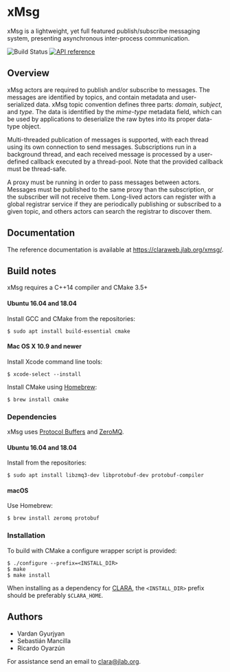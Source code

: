 # xMsg

xMsg is a lightweight, yet full featured publish/subscribe messaging system,
presenting asynchronous inter-process communication.

![Build Status](https://github.com/JeffersonLab/xmsg-cpp/workflows/xMsg%20CI/badge.svg)
[![API reference](https://img.shields.io/badge/doxygen-master-blue.svg?style=flat)](https://claraweb.jlab.org/xmsg/api/cpp/)


## Overview

xMsg actors are required to publish and/or subscribe to messages.
The messages are identified by topics, and contain metadata
and user-serialized data.
xMsg topic convention defines three parts:
_domain_, _subject_, and _type_.
The data is identified by the _mime-type_ metadata field,
which can be used by applications to deserialize the raw bytes
into its proper data-type object.

Multi-threaded publication of messages is supported,
with each thread using its own connection to send messages.
Subscriptions run in a background thread,
and each received message is processed by a user-defined callback
executed by a thread-pool.
Note that the provided callback must be thread-safe.

A proxy must be running in order to pass messages between actors.
Messages must be published to the same proxy than the subscription,
or the subscriber will not receive them.
Long-lived actors can register with a global registrar service
if they are periodically publishing or subscribed to a given topic,
and others actors can search the registrar to discover them.


## Documentation

The reference documentation is available at <https://claraweb.jlab.org/xmsg/>.


## Build notes

xMsg requires a C++14 compiler and CMake 3.5+

#### Ubuntu 16.04 and 18.04

Install GCC and CMake from the repositories:

    $ sudo apt install build-essential cmake

#### Mac OS X 10.9 and newer

Install Xcode command line tools:

    $ xcode-select --install

Install CMake using [Homebrew](https://brew.sh/):

    $ brew install cmake

### Dependencies

xMsg uses [Protocol Buffers](https://developers.google.com/protocol-buffers/docs/downloads)
and [ZeroMQ](http://zeromq.org/intro:get-the-software).

#### Ubuntu 16.04 and 18.04

Install from the repositories:

    $ sudo apt install libzmq3-dev libprotobuf-dev protobuf-compiler

#### macOS

Use Homebrew:

    $ brew install zeromq protobuf

### Installation

To build with CMake a configure wrapper script is provided:

    $ ./configure --prefix=<INSTALL_DIR>
    $ make
    $ make install

When installing as a dependency for [CLARA](https://github.com/JeffersonLab/clara-cpp),
the `<INSTALL_DIR>` prefix should be preferably `$CLARA_HOME`.


## Authors

* Vardan Gyurjyan
* Sebastián Mancilla
* Ricardo Oyarzún

For assistance send an email to [clara@jlab.org](mailto:clara@jlab.org).
